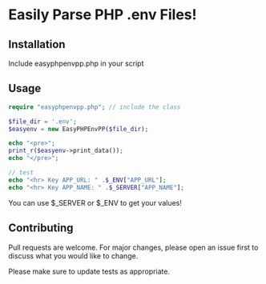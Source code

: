 # Easily Parse PHP .env Files!
  
## Installation

Include easyphpenvpp.php in your script  

## Usage

```php
require "easyphpenvpp.php"; // include the class

$file_dir = '.env';
$easyenv = new EasyPHPEnvPP($file_dir); 

echo "<pre>";
print_r($easyenv->print_data()); 
echo "</pre>";

// test
echo "<hr> Key APP_URL: " .$_ENV["APP_URL"]; 
echo "<hr> Key APP_NAME: " .$_SERVER["APP_NAME"]; 
```

You can use $_SERVER or $_ENV to get your values!

## Contributing
Pull requests are welcome. For major changes, please open an issue first to discuss what you would like to change.

Please make sure to update tests as appropriate.

